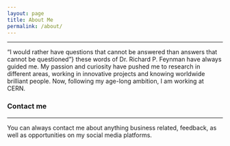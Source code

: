 ```yaml
---
layout: page
title: About Me
permalink: /about/
---
```



---
“I would rather have questions that cannot be answered than answers that cannot be questioned”} these words of Dr. Richard P. Feynman have always guided me. My passion and curiosity have pushed me to research in different areas, working in innovative projects and knowing worldwide brilliant people. Now, following my age-long ambition, I am working at CERN.
### Contact me
___
You can always contact me about anything business related, feedback, as well as opportunities on my social media platforms.